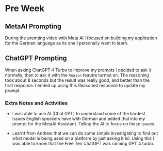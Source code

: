 # Pre Week

## MetaAI Prompting

During the promting video with Meta AI I focused on building my application for the German language as its one I personally want to learn.

## ChatGPT Prompting

When asking ChatGPT 4 Turbo to improve my prompts I decided to ask it normally, then to ask it with the `Reason` feautre turned on. The reasoning took about 8 seconds but the result was really good, and better than the first response. I ended up using this Reasoned response to update my prompt.

### Extra Notes and Activities

- I was able to use AI (Chat GPT) to understand some of the hardest issues English speakers have with German and added that into my prompt for the MetaAI Assistant. Telling the AI to focus on these issues.

- Learnt from Andrew that we can do some simple investigating to find out what model is being used on a platform by just asking it lol. Using this I was able to know that the Free Teir ChatGPT was running GPT 4 turbo.